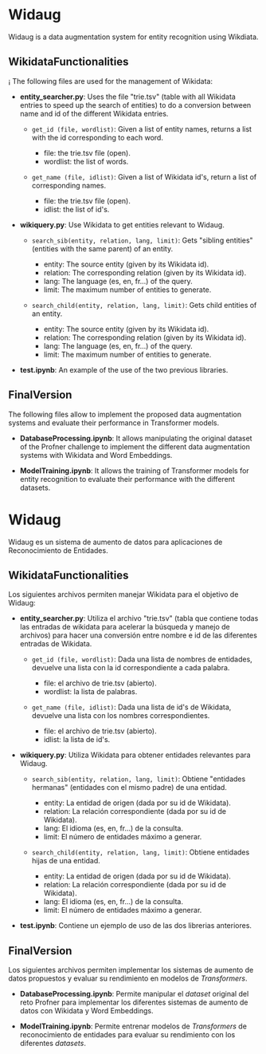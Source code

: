 # Widaug

Widaug is a data augmentation system for entity recognition using Wikdiata.

## WikidataFunctionalities
¡
The following files are used for the management of Wikidata:

- **entity_searcher.py**: Uses the file "trie.tsv" (table with all Wikidata entries to speed up the search of entities) to do a conversion between name and id of the different Wikidata entries.

	- `get_id (file, wordlist)`: Given a list of entity names, returns a list with the id corresponding to each word.
		- file: the trie.tsv file (open).
		- wordlist: the list of words.

	- `get_name (file, idlist)`: Given a list of Wikidata id's, return a list of corresponding names.
		- file: the trie.tsv file (open).
		- idlist: the list of id's.

-  **wikiquery</span>.py**: Use Wikidata to get entities relevant to Widaug.

	- `search_sib(entity, relation, lang, limit)`: Gets "sibling entities" (entities with the same parent) of an entity.
		- entity: The source entity (given by its Wikidata id).
		- relation: The corresponding relation (given by its Wikidata id).
		- lang: The language (es, en, fr...) of the query.
		- limit: The maximum number of entities to generate.

	- `search_child(entity, relation, lang, limit)`: Gets child entities of an entity.
		- entity: The source entity (given by its Wikidata id).
		- relation: The corresponding relation (given by its Wikidata id).
		- lang: The language (es, en, fr...) of the query.
		- limit: The maximum number of entities to generate.

- **test.ipynb**: An example of the use of the two previous libraries.

## FinalVersion

The following files allow to implement the proposed data augmentation systems and evaluate their performance in Transformer models.

- **DatabaseProcessing.ipynb**: It allows manipulating the original dataset of the Profner challenge to implement the different data augmentation systems with Wikidata and Word Embeddings.

- **ModelTraining.ipynb**: It allows the training of Transformer models for entity recognition to evaluate their performance with the different datasets.

# Widaug

Widaug es un sistema de aumento de datos para aplicaciones de Reconocimiento de Entidades.

## WikidataFunctionalities

Los siguientes archivos permiten manejar Wikidata para el objetivo de Widaug:

- **entity_searcher.py**: Utiliza el archivo "trie.tsv" (tabla que contiene todas las entradas de wikidata para acelerar la búsqueda y manejo de archivos) para hacer una conversión entre nombre e id de las diferentes entradas de Wikidata.

	- `get_id (file, wordlist)`: Dada una lista de nombres de entidades, devuelve una lista con la id correspondiente a cada palabra.
		- file: el archivo de trie.tsv (abierto).
		- wordlist: la lista de palabras.

	- `get_name (file, idlist)`: Dada una lista de id's de Wikidata, devuelve una lista con los nombres correspondientes.
		- file: el archivo de trie.tsv (abierto).
		- idlist: la lista de id's.

-  **wikiquery</span>.py**: Utiliza Wikidata para obtener entidades relevantes para Widaug.

	- `search_sib(entity, relation, lang, limit)`: Obtiene "entidades hermanas" (entidades con el mismo padre) de una entidad.
		- entity: La entidad de origen (dada por su id de Wikidata).
		- relation: La relación correspondiente (dada por su id de Wikidata).
		- lang: El idioma (es, en, fr...) de la consulta.
		- limit: El número de entidades máximo a generar.

	- `search_child(entity, relation, lang, limit)`: Obtiene entidades hijas de una entidad.
		- entity: La entidad de origen (dada por su id de Wikidata).
		- relation: La relación correspondiente (dada por su id de Wikidata).
		- lang: El idioma (es, en, fr...) de la consulta.
		- limit: El número de entidades máximo a generar.

- **test.ipynb**: Contiene un ejemplo de uso de las dos librerias anteriores.

## FinalVersion

Los siguientes archivos permiten implementar los sistemas de aumento de datos propuestos y evaluar su rendimiento en modelos de *Transformers*.

- **DatabaseProcessing.ipynb**: Permite manipular el *dataset* original del reto Profner para implementar los diferentes sistemas de aumento de datos con Wikidata y Word Embeddings.

- **ModelTraining.ipynb**: Permite entrenar modelos de *Transformers* de reconocimiento de entidades para evaluar su rendimiento con los diferentes *datasets*.